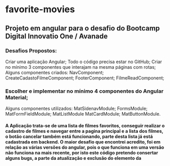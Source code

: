 # favorite-movies
## Projeto em angular para o desafio do Bootcamp Digital Innovatio One / Avanade

### Desafios Propostos:
Criar uma aplicação Angular;
Todo o código precisa estar no GitHub;
Criar no mínimo 3 componentes que interajam na mesma páginas com rotas;
Alguns componentes criados:
NavComponent;
CreateCadastoFilmeComponent;
FooterComponent;
FilmeReadComponent;

### Escolher e implementar no mínimo 4 componentes do Angular Material;
Alguns componentes utilizados:
MatSidenavModule;
FormsModule;
MatFormFieldModule;
MatListModule
MatCardModule;
MatButtonModule.

#### A Aplicação trata-se de uma lista de filmes favoritos, conseguir realizar o cadastro de filmes e navegar entre a pagina principal e a lista dos filmes, o botão cancelar também está funcionando, parte desta lista já está cadastrada em backend. O maior desafio que encontrei acredito, foi em relação as várias versões do angular, pois o que funciona em uma versão não funciona na mais recente, por isto este código pretendo consertar alguns bugs, a parte da atualização e exclusão do elemento da

